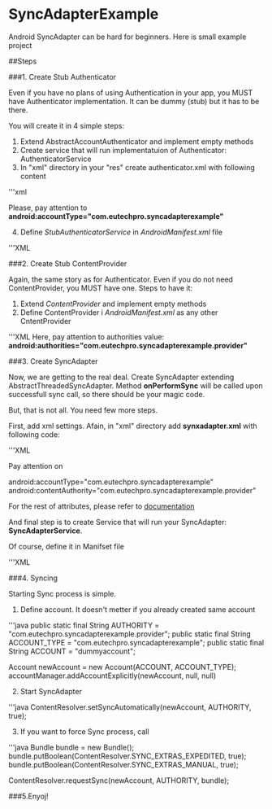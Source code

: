 # SyncAdapterExample
Android SyncAdapter can be hard for beginners. Here is small example project

##Steps

###1. Create Stub Authenticator

Even if you have no plans of using Authentication in your app, you MUST have Authenticator implementation.
It can be dummy (stub) but it has to be there.

You will create it in 4 simple steps:

1. Extend AbstractAccountAuthenticator and implement empty methods
2. Create service that will run implementatuion of Authenticator: AuthenticatorService
3. In "xml" directory in your "res" create authenticator.xml with following content


'''xml
<?xml version="1.0" encoding="utf-8"?>
<account-authenticator 
xmlns:android="http://schemas.android.com/apk/res/android"
android:accountType="com.eutechpro.syncadapterexample"
android:icon="@drawable/ic_launcher"
android:smallIcon="@drawable/ic_launcher"
android:label="@string/app_name" />

Please, pay attention to **android:accountType="com.eutechpro.syncadapterexample"**



4. Define *StubAuthenticatorService* in *AndroidManifest.xml* file


'''XML
<service android:name="ch.teleboy.sync_app_settings.StubAuthenticatorService">
<intent-filter>
<action android:name="android.accounts.AccountAuthenticator" />
</intent-filter>
<meta-data
android:name="android.accounts.AccountAuthenticator"
android:resource="@xml/authenticator" />
</service>



###2. Create Stub ContentProvider

Again, the same story as for Authenticator. Even if you do not need ContentProvider, you MUST have one.
Steps to have it:

1. Extend *ContentProvider* and implement empty methods
2. Define ContentProvider i *AndroidManifest.xml* as any other CntentProvider

'''XML
<provider
android:name="ch.teleboy.sync_app_settings.StubContentProvider"
android:authorities="com.eutechpro.syncadapterexample.provider"
android:exported="false"
android:syncable="true">
Here, pay attention to authorities value: **android:authorities="com.eutechpro.syncadapterexample.provider"**



###3. Create SyncAdapter

Now, we are getting to the real deal. Create SyncAdapter extending AbstractThreadedSyncAdapter.
Method **onPerformSync** will be called upon successfull sync call, so there should be your magic code.

But, that is not all. You need few more steps.

First, add xml settings. Afain, in "xml" directory add **synxadapter.xml** with following code:

'''XML
<?xml version="1.0" encoding="utf-8"?>
<sync-adapter xmlns:android="http://schemas.android.com/apk/res/android"
android:accountType="com.eutechpro.syncadapterexample"
android:allowParallelSyncs="false"
android:contentAuthority="com.eutechpro.syncadapterexample.provider"
android:isAlwaysSyncable="true"
android:supportsUploading="false"
android:userVisible="true" />


Pay attention on

android:accountType="com.eutechpro.syncadapterexample"
android:contentAuthority="com.eutechpro.syncadapterexample.provider"


For the rest of attributes, please refer to [documentation](https://developer.android.com/training/sync-adapters/creating-sync-adapter.html#CreateSyncAdapterMetadata)

And final step is to create Service that will run your SyncAdapter: **SyncAdapterService**.

Of course, define it in Manifset file

'''XML
<service
android:name="ch.teleboy.sync_app_settings.SyncAdapterService"
android:exported="true"
android:process=":sync">
<intent-filter>
<action android:name="android.content.SyncAdapter" />
</intent-filter>
<meta-data
android:name="android.content.SyncAdapter"
android:resource="@xml/syncadapter" />
</service>



###4. Syncing

Starting Sync process is simple.

1. Define account. It doesn't metter if you already created same account


'''java
public static final String AUTHORITY    = "com.eutechpro.syncadapterexample.provider";
public static final String ACCOUNT_TYPE = "com.eutechpro.syncadapterexample";
public static final String ACCOUNT      = "dummyaccount";

Account newAccount = new Account(ACCOUNT, ACCOUNT_TYPE);
accountManager.addAccountExplicitly(newAccount, null, null)

2. Start SyncAdapter


'''java
ContentResolver.setSyncAutomatically(newAccount, AUTHORITY, true);

3. If you want to force Sync process, call


'''java
Bundle bundle = new Bundle();
bundle.putBoolean(ContentResolver.SYNC_EXTRAS_EXPEDITED, true);
bundle.putBoolean(ContentResolver.SYNC_EXTRAS_MANUAL, true);

ContentResolver.requestSync(newAccount, AUTHORITY, bundle);






###5.Enyoj!